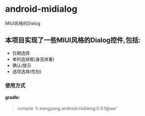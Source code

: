 # android-midialog
MIUI风格的Dialog

## 本项目实现了一些MIUI风格的Dialog控件,包括:
- 日期选择
- 单列选择框(身高体重)
- 确认/提示
- 选项选择(性别)

### 使用方式
#### gradle:
>    compile 'li.xiangyang.android:midialog:0.9.1@aar'
		
